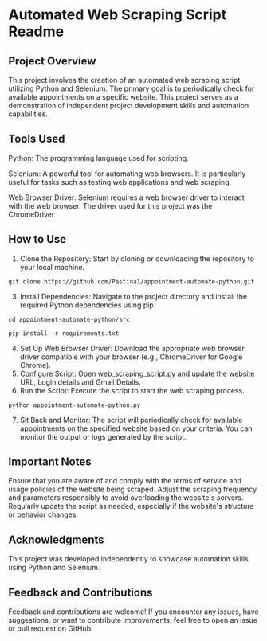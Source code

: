 # Automated Web Scraping Script Readme
## Project Overview
This project involves the creation of an automated web scraping script utilizing Python and Selenium. The primary goal is to periodically check for available appointments on a specific website. This project serves as a demonstration of independent project development skills and automation capabilities.

## Tools Used
Python: The programming language used for scripting.

Selenium: A powerful tool for automating web browsers. It is particularly useful for tasks such as testing web applications and web scraping.

Web Browser Driver: Selenium requires a web browser driver to interact with the web browser. The driver used for this project was the ChromeDriver

## How to Use
1. Clone the Repository: Start by cloning or downloading the repository to your local machine.
   
` git clone https://github.com/Pastina1/appointment-automate-python.git `

3. Install Dependencies: Navigate to the project directory and install the required Python dependencies using pip.

` cd appointment-automate-python/src `

` pip install -r requirements.txt `

4. Set Up Web Browser Driver: Download the appropriate web browser driver compatible with your browser (e.g., ChromeDriver for Google Chrome).
5. Configure Script: Open web_scraping_script.py and update the website URL, Login details and Gmail Details.
6. Run the Script: Execute the script to start the web scraping process.

`python appointment-automate-python.py`

7. Sit Back and Monitor: The script will periodically check for available appointments on the specified website based on your criteria. You can monitor the output or logs generated by the script.

## Important Notes
Ensure that you are aware of and comply with the terms of service and usage policies of the website being scraped.
Adjust the scraping frequency and parameters responsibly to avoid overloading the website's servers.
Regularly update the script as needed, especially if the website's structure or behavior changes.

## Acknowledgments
This project was developed independently to showcase automation skills using Python and Selenium.

## Feedback and Contributions
Feedback and contributions are welcome! If you encounter any issues, have suggestions, or want to contribute improvements, feel free to open an issue or pull request on GitHub.
